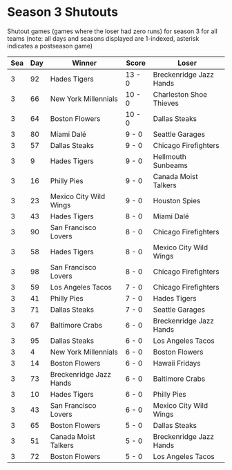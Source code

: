 # Season 3 Shutouts



Shutout games (games where the loser had zero runs) for season 3 for all teams (note: all days and seasons displayed are 1-indexed, asterisk indicates a postseason game)


| Sea | Day | Winner | Score | Loser | 
| ------ |------ |------ |------ |------ |
| 3 | 92 | Hades Tigers | 13 - 0 | Breckenridge Jazz Hands | 
| 3 | 66 | New York Millennials | 10 - 0 | Charleston Shoe Thieves | 
| 3 | 64 | Boston Flowers | 10 - 0 | Dallas Steaks | 
| 3 | 80 | Miami Dalé | 9 - 0 | Seattle Garages | 
| 3 | 57 | Dallas Steaks | 9 - 0 | Chicago Firefighters | 
| 3 | 9 | Hades Tigers | 9 - 0 | Hellmouth Sunbeams | 
| 3 | 16 | Philly Pies | 9 - 0 | Canada Moist Talkers | 
| 3 | 23 | Mexico City Wild Wings | 9 - 0 | Houston Spies | 
| 3 | 43 | Hades Tigers | 8 - 0 | Miami Dalé | 
| 3 | 90 | San Francisco Lovers | 8 - 0 | Chicago Firefighters | 
| 3 | 58 | Hades Tigers | 8 - 0 | Mexico City Wild Wings | 
| 3 | 98 | San Francisco Lovers | 8 - 0 | Chicago Firefighters | 
| 3 | 59 | Los Angeles Tacos | 7 - 0 | Chicago Firefighters | 
| 3 | 41 | Philly Pies | 7 - 0 | Hades Tigers | 
| 3 | 71 | Dallas Steaks | 7 - 0 | Seattle Garages | 
| 3 | 67 | Baltimore Crabs | 6 - 0 | Breckenridge Jazz Hands | 
| 3 | 95 | Dallas Steaks | 6 - 0 | Los Angeles Tacos | 
| 3 | 4 | New York Millennials | 6 - 0 | Boston Flowers | 
| 3 | 14 | Boston Flowers | 6 - 0 | Hawaii Fridays | 
| 3 | 73 | Breckenridge Jazz Hands | 6 - 0 | Baltimore Crabs | 
| 3 | 10 | Hades Tigers | 6 - 0 | Philly Pies | 
| 3 | 43 | San Francisco Lovers | 6 - 0 | Mexico City Wild Wings | 
| 3 | 65 | Boston Flowers | 5 - 0 | Dallas Steaks | 
| 3 | 51 | Canada Moist Talkers | 5 - 0 | Breckenridge Jazz Hands | 
| 3 | 72 | Boston Flowers | 5 - 0 | Los Angeles Tacos | 


